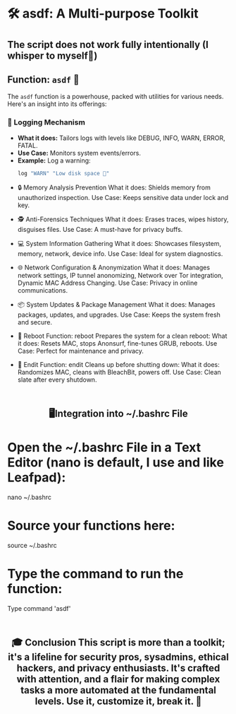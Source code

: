 # 🛠️ asdf: A Multi-purpose Toolkit

## The script does not work fully intentionally (I whisper to myself🥴)
## Function: `asdf` 🧰
The `asdf` function is a powerhouse, packed with utilities for various needs. Here's an insight into its offerings:

### 📝 Logging Mechanism
* **What it does:** Tailors logs with levels like DEBUG, INFO, WARN, ERROR, FATAL.
* **Use Case:** Monitors system events/errors.
* **Example:** Log a warning:
  ```bash
  log "WARN" "Low disk space 🚨"

- 🔒 Memory Analysis Prevention
What it does: Shields memory from unauthorized inspection.
Use Case: Keeps sensitive data under lock and key.

- 🕵️ Anti-Forensics Techniques
What it does: Erases traces, wipes history, disguises files.
Use Case: A must-have for privacy buffs.

- 💻 System Information Gathering
What it does: Showcases filesystem, memory, network, device info.
Use Case: Ideal for system diagnostics.

- 🌐 Network Configuration & Anonymization
What it does: Manages network settings, IP tunnel anonomizing, Network over Tor integration, Dynamic MAC Address Changing.
Use Case: Privacy in online communications.

- 📦 System Updates & Package Management
What it does: Manages packages, updates, and upgrades.
Use Case: Keeps the system fresh and secure.

- 🔄 Reboot Function: reboot
Prepares the system for a clean reboot:
What it does: Resets MAC, stops Anonsurf, fine-tunes GRUB, reboots.
Use Case: Perfect for maintenance and privacy.


- 🛑 Endit Function: endit
Cleans up before shutting down:
What it does: Randomizes MAC, cleans with BleachBit, powers off.
Use Case: Clean slate after every shutdown.

<h2 align="center"><br/<h2>🖥️Integration into ~/.bashrc File

# Open the ~/.bashrc File in a Text Editor (nano is default, I use and like Leafpad):
  nano ~/.bashrc

# Source your functions here:
  source ~/.bashrc

# Type the command to run the function:
  Type command 'asdf'


<h2 align="center"><br/<h2>🎓 Conclusion
This script is more than a toolkit; it's a lifeline for security pros, sysadmins, ethical hackers, 
and privacy enthusiasts. It's crafted with attention, and a flair for making complex tasks a more automated at the fundamental levels. 
Use it, customize it, break it. 🚀
